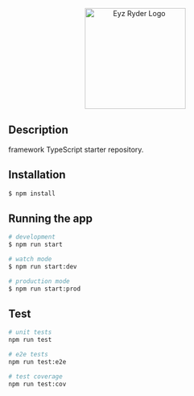 <p align="center">
  <a href="https://bessiportfolio.vercel.app/" target="blank"><img src="https://user-images.githubusercontent.com/85580011/181919914-fc5116a7-f510-40f6-9ffa-0ee671ea9ab7.png" width="200" alt="Eyz Ryder Logo" /></a>
</p>

## Description

 framework TypeScript starter repository.

## Installation

```bash
$ npm install
```

## Running the app

```bash
# development
$ npm run start

# watch mode
$ npm run start:dev

# production mode
$ npm run start:prod
```

## Test

```bash
# unit tests
npm run test

# e2e tests
npm run test:e2e

# test coverage
npm run test:cov
```
